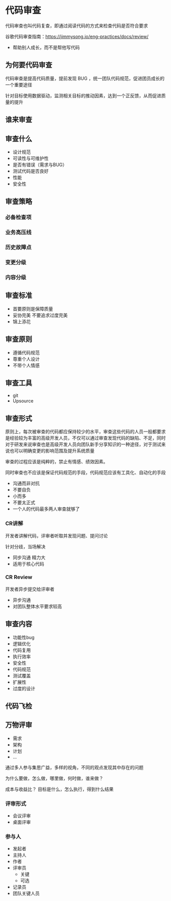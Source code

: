 # 代码审查

代码审查也叫代码复查，即通过阅读代码的方式来检查代码是否符合要求

谷歌代码审查指南：<https://jimmysong.io/eng-practices/docs/review/>

- 帮助别人成长，而不是帮他写代码

## 为何要代码审查

代码审查是提高代码质量，提前发现 BUG ，统一团队代码规范，促进团员成长的一个重要途径

针对目标使用数据驱动，监测相关目标的推动因素，达到一个正反馈，从而促进质量的提升

## 谁来审查

## 审查什么

- 设计规范
- 可读性与可维护性
- 是否有错误（需求与BUG）
- 测试代码是否良好
- 性能
- 安全性

## 审查策略

### 必备检查项

### 业务高压线

### 历史故障点

### 变更分级

### 内容分级

## 审查标准

- 首要原则是保障质量
- 妥协完美 不要追求过度完美
- 锦上添花

## 审查原则

- 遵循代码规范
- 尊重个人设计
- 不带个人情感

## 审查工具

- git
- Upsource

## 审查形式

原则上，每次被审查的代码都应保持较少的水平，审查这些代码的人员一般都要求是经验较为丰富的高级开发人员，不仅可以通过审查发现代码的缺陷、不足，同时对于研发来说审查也是高级开发人员向团队新手分享知识的一种途径，对于测试来说也可以明确变更的影响范围及提升系统质量

审查的过程应该是纯粹的，禁止有情感、绩效因素。

同时审查也不应该是保证代码规范的手段，代码规范应该有工具化、自动化的手段

- 沟通而非对抗
- 不要自负
- 小而多
- 不要太正式
- 一个人的代码最多两人审查就够了

### CR讲解

开发者讲解代码，评审者听取并发现问题、提问讨论

针对分歧，当场解决

- 同步沟通 精力大
- 适用于核心代码

### CR Review

开发者异步提交给评审者

- 异步沟通
- 对团队整体水平要求较高

## 审查内容

- 功能性bug
- 逻辑优化
- 代码复用
- 执行效率
- 安全性
- 代码规范
- 测试覆盖
- 扩展性
- 过度的设计

## 代码飞检

## 万物评审

- 需求
- 架构
- 计划
- ...

通过多人参与集思广益，多样的视角，不同的观点发现其中存在的问题

为什么要做，怎么做，哪里做，何时做，谁来做？

成本与收益比？ 目标是什么，怎么执行，得到什么结果

### 评审形式

- 会议评审
- 桌面评审

### 参与人

- 发起者
- 主持人
- 作者
- 评审员
  - 关键
  - 可选
- 记录员
- 团队关键人员
